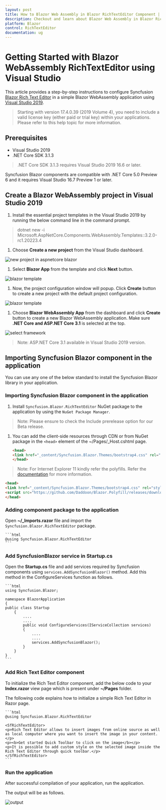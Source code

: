 ```yaml
---
layout: post
title: How to Blazor Web Assembly in Blazor RichTextEditor Component | Syncfusion
description: Checkout and learn about Blazor Web Assembly in Blazor RichTextEditor component of Syncfusion, and more details.
platform: Blazor
control: RichTextEditor
documentation: ug
---
```


<!-- markdownlint-disable MD024 -->

# Getting Started with Blazor WebAssembly RichTextEditor using Visual Studio

This article provides a step-by-step instructions to configure Syncfusion [Blazor Rich Text Editor](https://blazor.syncfusion.com/demos/rich-text-editor/overview?theme=bootstrap4) in a simple Blazor WebAssembly application using [Visual Studio 2019](https://visualstudio.microsoft.com/vs/).

> Starting with version 17.4.0.39 (2019 Volume 4), you need to include a valid license key (either paid or trial key) within your applications. Please refer to this help topic for more information.

## Prerequisites

* Visual Studio 2019
* .NET Core SDK 3.1.3

> .NET Core SDK 3.1.3 requires Visual Studio 2019 16.6 or later.

Syncfusion Blazor components are compatible with .NET Core 5.0 Preview 6 and it requires Visual Studio 16.7 Preview 1 or later.

## Create a Blazor WebAssembly project in Visual Studio 2019

1. Install the essential project templates in the Visual Studio 2019 by running the below command line in the command prompt.

> dotnet new -i Microsoft.AspNetCore.Components.WebAssembly.Templates::3.2.0-rc1.20223.4

1. Choose **Create a new project** from the Visual Studio dashboard.

![new project in aspnetcore blazor](../images/new-client-project.png)

1. Select **Blazor App** from the template and click **Next** button.

![blazor template](../images/blazor-template.png)

1. Now, the project configuration window will popup. Click **Create** button to create a new project with the default project configuration.

![blazor template](../images/project-configuration.png)

1. Choose **Blazor WebAssembly App** from the dashboard and click **Create** button to create a new Blazor WebAssembly application. Make sure **.NET Core and ASP.NET Core 3.1** is selected at the top.

 ![select framework](../images/blazor-select-template.png)

> Note: ASP.NET Core 3.1 available in Visual Studio 2019 version.

## Importing Syncfusion Blazor component in the application

You can use any one of the below standard to install the Syncfusion Blazor library in your application.

### Importing Syncfusion Blazor component in the application

1. Install `Syncfusion.Blazor.RichTextEditor` NuGet package to the application by using the `NuGet Package Manager`.

> Note: Please ensure to check the Include prerelease option for our Beta release.

1. You can add the client-side resources through CDN or from NuGet package in the `<head>` element of the ~/Pages/_Host.cshtml page.

    ```html
    <head>
    <link href="_content/Syncfusion.Blazor.Themes/bootstrap4.css" rel="stylesheet" />
    </head>
    ```
> Note: For Internet Explorer 11 kindly refer the polyfills. Refer the [documentation](https://blazor.syncfusion.com/documentation/common/how-to/render-blazor-server-app-in-ie/) for more information.

```html
<head>
<link href="_content/Syncfusion.Blazor.Themes/bootstrap4.css" rel="stylesheet" />>
<script src="https://github.com/Daddoon/Blazor.Polyfill/releases/download/3.0.1/blazor.polyfill.min.js"></script>
</head>
```

### Adding component package to the application

Open **~/_Imports.razor** file and import the `Syncfusion.Blazor.RichTextEditor` package.

    ```html
    @using Syncfusion.Blazor.RichTextEditor
    ```

### Add SyncfusionBlazor service in Startup.cs

Open the **Startup.cs** file and add services required by Syncfusion components using `services.AddSyncfusionBlazor()` method. Add this method in the ConfigureServices function as follows.

    ```html
    using Syncfusion.Blazor;

    namespace BlazorApplication
    {
    public class Startup
        {
            ....
            ....
            public void ConfigureServices(IServiceCollection services)
            {
                ....
                ....
                services.AddSyncfusionBlazor();
            }
        }
    }
    ```

### Add Rich Text Editor component

To initialize the Rich Text Editor component, add the below code to your **Index.razor** view page which is present under **~/Pages** folder.

The following code explains how to initialize a simple Rich Text Editor in Razor page.

    ```html
    @using Syncfusion.Blazor.RichTextEditor

    <SfRichTextEditor>
    <p>Rich Text Editor allows to insert images from online source as well as local computer where you want to insert the image in your content.</p>
    <p><b>Get started Quick Toolbar to click on the image</b></p>
    <p>It is possible to add custom style on the selected image inside the Rich Text Editor through quick toolbar.</p>
    </SfRichTextEditor>
    ```

### Run the application

After successful compilation of your application, run the application.

The output will be as follows.

![output](images/defaut-rte.png)